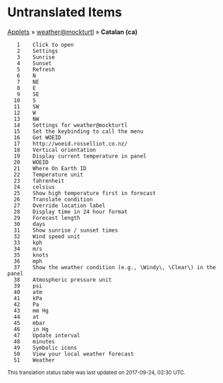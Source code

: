 # Untranslated Items
[Applets](../../../README.md) &#187; [weather@mockturtl](../README.md) &#187; **Catalan (ca)**

       1	Click to open
       2	Settings
       3	Sunrise
       4	Sunset
       5	Refresh
       6	N
       7	NE
       8	E
       9	SE
      10	S
      11	SW
      12	W
      13	NW
      14	Settings for weather@mockturtl
      15	Set the keybinding to call the menu
      16	Get WOEID
      17	http://woeid.rosselliot.co.nz/
      18	Vertical orientation
      19	Display current temperature in panel
      20	WOEID
      21	Where On Earth ID
      22	Temperature unit
      23	fahrenheit
      24	celsius
      25	Show high temperature first in forecast
      26	Translate condition
      27	Override location label
      28	Display time in 24 hour format
      29	Forecast length
      30	days
      31	Show sunrise / sunset times
      32	Wind speed unit
      33	kph
      34	m/s
      35	knots
      36	mph
      37	Show the weather condition (e.g., \Windy\, \Clear\) in the panel
      38	Atmospheric pressure unit
      39	psi
      40	atm
      41	kPa
      42	Pa
      43	mm Hg
      44	at
      45	mbar
      46	in Hg
      47	Update interval
      48	minutes
      49	Symbolic icons
      50	View your local weather forecast
      51	Weather

<sup>This translation status table was last updated on 2017-09-24, 02:30 UTC.</sup>
